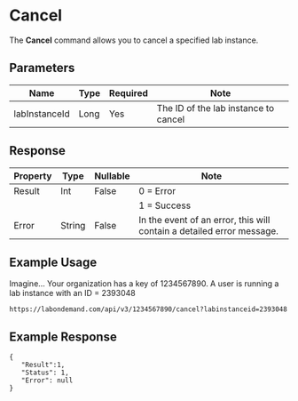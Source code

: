 # Cancel

The **Cancel** command allows you to cancel a specified lab instance.

## Parameters

|Name|Type|Required|Note|
|--- |--- |--- |--- |
|labInstanceId|Long|Yes|The ID of the lab instance to cancel

## Response 

|Property|Type|Nullable|Note|
|--- |--- |--- |--- |
|Result|Int|False|0 = Error
||||1 = Success|
|Error|String|False|In the event of an error, this will contain a detailed error message.|

## Example Usage

Imagine… Your organization has a key of 1234567890. A user is running a lab instance with an ID = 2393048

```
https://labondemand.com/api/v3/1234567890/cancel?labinstanceid=2393048
```

## Example Response
```
{
   "Result":1,
   "Status": 1,
   "Error": null
}
```
